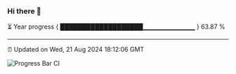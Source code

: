 ### Hi there 👋

⏳ Year progress { ███████████████████▁▁▁▁▁▁▁▁▁▁▁ } 63.87 %

---

⏰ Updated on Wed, 21 Aug 2024 18:12:06 GMT

![Progress Bar CI](https://github.com/Shyam-Makwana/GitHub-Actions-Demo/workflows/Progress%20Bar%20CI/badge.svg)
